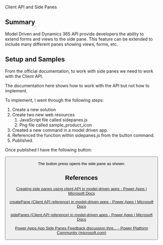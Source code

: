 Client API and Side Panes

## Summary

Model Driven and Dynamics 365 API provide developers the ability to extend forms and views to the side pane. This feature can be extended to include many different panes showing views, forms, etc.



## Setup and Samples

From the official documentation, to work with side panes we need to work with the Client API.

The documentation here shows how to work with the API but not how to implement.

To implement, I went through the following steps:

1. Create a new solution
2. Create two new web resources
   1. JavaScript file called sidepanes.js
   2. Png file called sample_product_icon
3. Created a new command in a model driven app.
4. Referenced the function within sidepanes.js from the button command.
5. Published.



Once published I have the following button:

<button>

The button press opens the side pane as shown:

<side pane>

## References

[Creating side panes using client API in model-driven apps - Power Apps | Microsoft Docs](https://docs.microsoft.com/en-us/powerapps/developer/model-driven-apps/clientapi/create-app-side-panes)

[createPane (Client API reference) in model-driven apps - Power Apps | Microsoft Docs](https://docs.microsoft.com/en-us/powerapps/developer/model-driven-apps/clientapi/reference/xrm-app/xrm-app-sidepanes/createpane)

[sidePanes (Client API reference) in model-driven apps - Power Apps | Microsoft Docs](https://docs.microsoft.com/en-us/powerapps/developer/model-driven-apps/clientapi/reference/xrm-app-sidepanes)

[Power Apps App Side Panes Feedback discussion thre... - Power Platform Community (microsoft.com)](https://powerusers.microsoft.com/t5/Building-Power-Apps/Power-Apps-App-Side-Panes-Feedback-discussion-thread/m-p/1261035#M331075)

